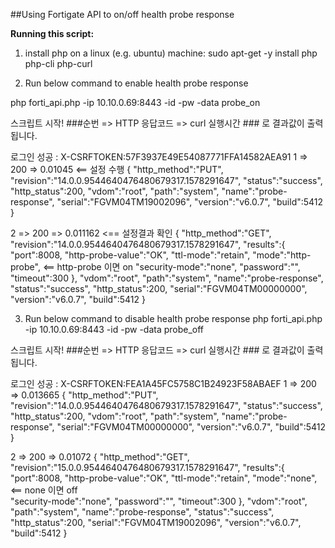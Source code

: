 ##Using Fortigate API to on/off health probe response

**Running this script:**
1. install php on a linux (e.g. ubuntu) machine: 
sudo apt-get -y  install php php-cli php-curl

2. Run below command to enable health probe response

php forti_api.php -ip 10.10.0.69:8443 -id <username> -pw <password> -data probe_on

스크립트 시작!
###순번 => HTTP 응답코드 => curl 실행시간 ### 로 결과값이 출력됩니다.

로그인 성공 : X-CSRFTOKEN:57F3937E49E54087771FFA14582AEA91
1 => 200 => 0.01045  <== 설정 수행
{
  "http_method":"PUT",
  "revision":"14.0.0.9544640476480679317.1578291647",
  "status":"success",
  "http_status":200,
  "vdom":"root",
  "path":"system",
  "name":"probe-response",
  "serial":"FGVM04TM19002096",
  "version":"v6.0.7",
  "build":5412
}

2 => 200 => 0.011162  <== 설정결과 확인
{
  "http_method":"GET",
  "revision":"14.0.0.9544640476480679317.1578291647",
  "results":{
    "port":8008,
    "http-probe-value":"OK",
    "ttl-mode":"retain",
    "mode":"http-probe", <== http-probe 이면 on
    "security-mode":"none",
    "password":"",
    "timeout":300
  },
  "vdom":"root",
  "path":"system",
  "name":"probe-response",
  "status":"success",
  "http_status":200,
  "serial":"FGVM04TM00000000",
  "version":"v6.0.7",
  "build":5412
}

3. Run below command to disable health probe response
php forti_api.php -ip 10.10.0.69:8443 -id <username> -pw <password> -data probe_off

스크립트 시작!
###순번 => HTTP 응답코드 => curl 실행시간 ### 로 결과값이 출력됩니다.

로그인 성공 : X-CSRFTOKEN:FEA1A45FC5758C1B24923F58ABAEF
1 => 200 => 0.013665
{
  "http_method":"PUT",
  "revision":"14.0.0.9544640476480679317.1578291647",
  "status":"success",
  "http_status":200,
  "vdom":"root",
  "path":"system",
  "name":"probe-response",
  "serial":"FGVM04TM00000000",
  "version":"v6.0.7",
  "build":5412
}

2 => 200 => 0.01072
{
  "http_method":"GET",
  "revision":"15.0.0.9544640476480679317.1578291647",
  "results":{
    "port":8008,
    "http-probe-value":"OK",
    "ttl-mode":"retain",
    "mode":"none", <== none 이면 off  
    "security-mode":"none",
    "password":"",
    "timeout":300
  },
  "vdom":"root",
  "path":"system",
  "name":"probe-response",
  "status":"success",
  "http_status":200,
  "serial":"FGVM04TM19002096",
  "version":"v6.0.7",
  "build":5412
}
